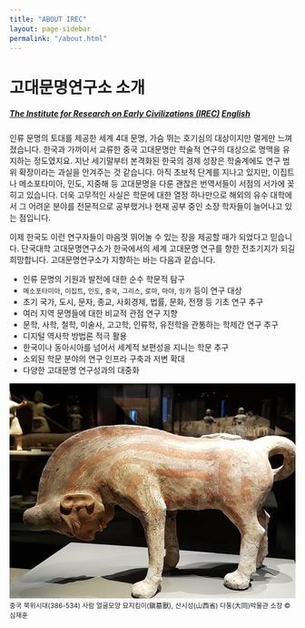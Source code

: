 ```yaml
---
title: "ABOUT IREC"
layout: page-sidebar
permalink: "/about.html"
---
```


고대문명연구소 소개
====

<h5 class="my-3"><a href="about-en.html" class="text-dark">The Institute for Research on Early Civilizations (IREC)</a> <a href="about-en.html"><span class="badge badge-success">English</span></a></h5>

인류 문명의 토대를 제공한 세계 4대 문명, 가슴 뛰는 호기심의 대상이지만 멀게만 느껴졌습니다. 한국과 가까이서 교류한 중국 고대문명만 학술적 연구의 대상으로 명맥을 유지하는 정도였지요. 지난 세기말부터 본격화된 한국의 경제 성장은 학술계에도 연구 범위 확장이라는 과실을 안겨주는 것 같습니다. 아직 초보적 단계를 지나고 있지만, 이집트나 메소포타미아, 인도, 지중해 등 고대문명을 다룬 괜찮은 번역서들이 서점의 서가에 꽂히고 있습니다. 더욱 고무적인 사실은 학문에 대한 열정 하나만으로 해외의 유수 대학에서 그 어려운 분야를 전문적으로 공부했거나 현재 공부 중인 소장 학자들이 늘어나고 있는 점입니다.

이제 한국도 이런 연구자들이 마음껏 뛰어놀 수 있는 장을 제공할 때가 되었다고 믿습니다. 단국대학 고대문명연구소가 한국에서의 세계 고대문명 연구를 향한 전초기지가 되길 희망합니다. 고대문명연구소가 지향하는 바는 다음과 같습니다.

* 인류 문명의 기원과 발전에 대한 순수 학문적 탐구
* `메소포타미아`, `이집트`, `인도`, `중국`, `그리스`, `로마`, `마야`, `잉카` 등이 연구 대상
* 초기 국가, 도시, 문자, 종교, 사회경제, 법률, 문화, 전쟁 등 기초 연구 추구
* 여러 지역 문명들에 대한 비교적 관점 연구 지향
* 문학, 사학, 철학, 미술사, 고고학, 인류학, 유전학을 관통하는 학제간 연구 추구
* 디지털 역사학 방법론 적극 활용
* 한국이나 동아시아를 넘어서 세계적 보편성을 지니는 학문 추구
* 소외된 학문 분야의 연구 인프라 구축과 저변 확대
* 다양한 고대문명 연구성과의 대중화 


<p>
<img src="/assets/images/shim_7479.jpg">
<small>중국 북위시대(386-534) 사람 얼굴모양 묘지킴이(鎭墓獸), 산시성(山西省) 다통(大同)박물관 소장 &#169;심재훈</small>
</p>
